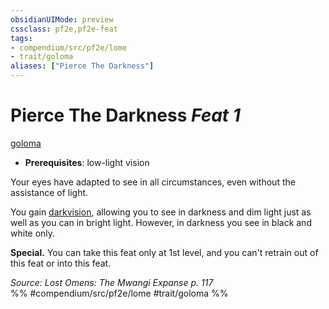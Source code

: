 ```yaml
---
obsidianUIMode: preview
cssclass: pf2e,pf2e-feat
tags:
- compendium/src/pf2e/lome
- trait/goloma
aliases: ["Pierce The Darkness"]
---
```

# Pierce The Darkness  *Feat 1*  
[goloma](../../Rules/traits/goloma-lome.md)  

- **Prerequisites**: low-light vision

Your eyes have adapted to see in all circumstances, even without the assistance of light.

You gain [darkvision](../../Rules/abilities/darkvision.md), allowing you to see in darkness and dim light just as well as you can in bright light. However, in darkness you see in black and white only.

**Special.** You can take this feat only at 1st level, and you can't retrain out of this feat or into this feat.

*Source: Lost Omens: The Mwangi Expanse p. 117*  
%% #compendium/src/pf2e/lome #trait/goloma %%
